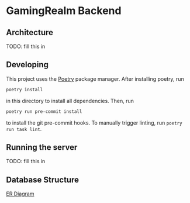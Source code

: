 # GamingRealm Backend

## Architecture
TODO: fill this in

## Developing
This project uses the [Poetry](https://python-poetry.org) package manager.
After installing poetry, run
```bash
poetry install
```
in this directory to install all dependencies. Then, run
```bash
poetry run pre-commit install
```
to install the git pre-commit hooks. To manually trigger linting, run `poetry run task lint`.

## Running the server
TODO: fill this in

## Database Structure
[ER Diagram](https://dbdiagram.io/embed/635aaaa96848d85eee878aea)

